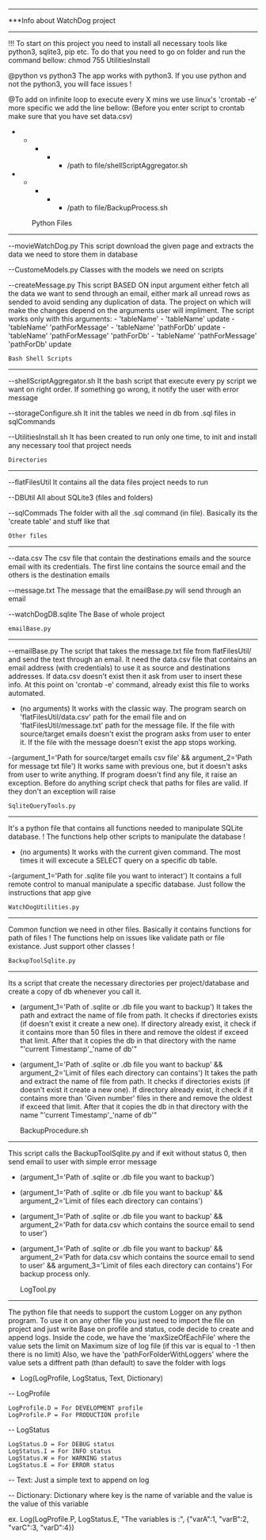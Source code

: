 _________________________________
***Info about WatchDog project
_________________________________

!!! To start on this project you need to install all necessary tools like python3, sqlite3, pip etc. To do that you need to go on folder and run the command bellow:
chmod 755 UtilitiesInstall 


@python vs python3
The app works with python3. If you use python and not the python3, you will face issues !

@To add on infinite loop to execute every X mins we use linux's 'crontab -e' more specific we add the 
line bellow: (Before you enter script to crontab make sure that you have set data.csv)
* * * * * /path to file/shellScriptAggregator.sh
* * * * * /path to file/BackupProcess.sh

	
	Python Files
_________________________________

--movieWatchDog.py
This script download the given page and extracts the data we need to store them in database

--CustomeModels.py
Classes with the models we need on scripts

--createMessage.py
This script BASED ON input argument either fetch all the data we want to send through an email, either mark all unread rows as sended to avoid sending any duplication of data. The project on which will make the changes
depend on the arguments user will impliment.
The script works only with this arguments:
	- 'tableName'
    - 'tableName' update
    - 'tableName' 'pathForMessage'
    - 'tableName' 'pathForDb' update
    - 'tableName' 'pathForMessage' 'pathForDb'
    - 'tableName' 'pathForMessage' 'pathForDb' update


	Bash Shell Scripts
_________________________________

--shellScriptAggregator.sh
It the bash script that execute every py script we want on right order. If something go wrong, it notify the user with error message

--storageConfigure.sh
It init the tables we need in db from .sql files in sqlCommands

--UtilitiesInstall.sh
It has been created to run only one time, to init and install any necessary tool that project needs


	Directories
_________________________________

--flatFilesUtil
It contains all the data files project needs to run 	

--DBUtil
All about SQLite3 (files and folders)

--sqlCommads
The folder with all the .sql command (in file). Basically its the 'create table' and stuff like that


	Other files
_________________________________

--data.csv
The csv file that contain the destinations emails and the source email with its credentials. The first line contains the source email and the others is the destination emails

--message.txt 
The message that the emailBase.py will send through an email
	
--watchDogDB.sqlite
The Base of whole project


	emailBase.py
_________________________________

--emailBase.py
The script that takes the message.txt file from flatFilesUtil/ and send the text through an email. It need the data.csv file that contains an email address (with credentials) 
to use it as source and destinations addresses. If data.csv doesn't exist then it ask from user to insert these info. At this point on 'crontab -e' command, already exist this file 
to works automated.

- (no arguments) 
It works with the classic way. 
The program search on 'flatFilesUtil/data.csv' path for the email file and on 'flatFilesUtil/message.txt' path for the message file. 
If the file with source/target emails doesn't exist the program asks from user to enter it.
If the file with the message doesn't exist the app stops working.

-(argument_1='Path for source/target emails csv file' && argument_2='Path for message txt file')
It works same with previous one, but it doesn't asks from user to write anything. If program doesn't find any file, it raise an exception.
Before do anything script check that paths for files are valid. If they don't an exception will raise


	SqliteQueryTools.py
_________________________________

It's a python file that contains all functions needed to manipulate SQLite database.
! The functions help other scripts to manipulate the database !

- (no arguments) 
It works with the current given command. The most times it will excecute a SELECT query on a specific db table.

-(argument_1='Path for .sqlite file you want to interact')
It contains a full remote control to manual manipulate a specific database. Just follow the instructions that app give



	WatchDogUtilities.py
_________________________________

Common function we need in other files. Basically it contains functions for path of files
! The functions help on issues like validate path or file existance. Just support other classes !


	BackupToolSqlite.py
_________________________________

Its a script that create the necessary directories per project/database and create a copy of db whenever you call it.

- (argument_1='Path of .sqlite or .db file you want to backup')
It takes the path and extract the name of file from path. It checks if directories exists (if doesn't exist it create a new one). If directory already exist, it check if it contains more than 50 files in there and 
remove the oldest if exceed that limit. After that it copies the db in that directory with the name "'current Timestamp'_'name of db'"

- (argument_1='Path of .sqlite or .db file you want to backup' && argument_2='Limit of files each directory can contains')
It takes the path and extract the name of file from path. It checks if directories exists (if doesn't exist it create a new one). If directory already exist, it check if it contains more than 'Given number' files in 
there and remove the oldest if exceed that limit. After that it copies the db in that directory with the name "'current Timestamp'_'name of db'"

	
	BackupProcedure.sh
_________________________________

This script calls the BackupToolSqlite.py and if exit without status 0, then send email to user with simple error message
- (argument_1='Path of .sqlite or .db file you want to backup')
- (argument_1='Path of .sqlite or .db file you want to backup' && argument_2='Limit of files each directory can contains')
- (argument_1='Path of .sqlite or .db file you want to backup' && argument_2='Path for data.csv which contains the source email to send to user')
- (argument_1='Path of .sqlite or .db file you want to backup' && argument_2='Path for data.csv which contains the source email to send to user' && argument_3='Limit of files each directory can contains')
For backup process only.

		
	LogTool.py
_________________________________

The python file that needs to support the custom Logger on any python program. To use it on any other file you just need to import the file on project and just write 
Base on profile and status, code decide to create and append logs.
Inside the code, we have the 'maxSizeOfEachFile' where the value sets the limit on Maximum size of log file (if this var is equal to -1 then there is no limit)
Also, we have the 'pathForFolderWithLoggers' where the value sets a diffrent path (than default) to save the folder with logs
* Log(LogProfile, LogStatus, Text, Dictionary)

-- LogProfile
    
    LogProfile.D = For DEVELOPMENT profile
    LogProfile.P = For PRODUCTION profile
    
-- LogStatus
    
    LogStatus.D = For DEBUG status    
    LogStatus.I = For INFO status
    LogStatus.W = For WARNING status
    LogStatus.E = For ERROR status
    
-- Text: Just a simple text to append on log

-- Dictionary: Dictionary where key is the name of variable and the value is the value of this variable 

ex. Log(LogProfile.P, LogStatus.E, "The variables is :", {"varA":1, "varB":2, "varC":3, "varD":4})
